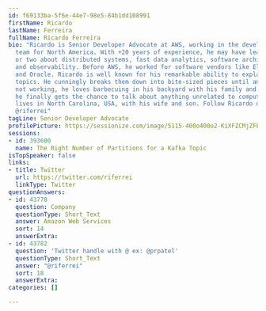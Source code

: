 ```yaml
---
id: f69133ba-5f6e-44e7-98e5-84b1dd108991
firstName: Ricardo
lastName: Ferreira
fullName: Ricardo Ferreira
bio: "Ricardo is Senior Developer Advocate at AWS, working in the developer relations
  team for North America. With +20 years of experience, he may have learned a thing
  or two about distributed systems, fast data analytics, software architecture, databases,
  and observability. Before AWS, he worked for software vendors like Elastic, Confluent,
  and Oracle. Ricardo is well known for his remarkable ability to explain complex
  topics. He cunningly breaks them down into bite-sized pieces until anyone can understand.\r\n\r\nWhile
  not working, he loves barbecuing in his backyard with his family and friends, where
  he finally gets the chance to talk about anything unrelated to computers. He currently
  lives in North Carolina, USA, with his wife and son. Follow Ricardo on Twitter:
  @riferrei"
tagLine: Senior Developer Advocate
profilePicture: https://sessionize.com/image/5115-400o400o2-KiXFZCMjZFP6yi8vn6NdRP.jpg
sessions:
- id: 393600
  name: The Right Number of Partitions for a Kafka Topic
isTopSpeaker: false
links:
- title: Twitter
  url: https://twitter.com/riferrei
  linkType: Twitter
questionAnswers:
- id: 43778
  question: Company
  questionType: Short_Text
  answer: Amazon Web Services
  sort: 14
  answerExtra: 
- id: 43782
  question: 'Twitter handle with @ ex: @prpatel'
  questionType: Short_Text
  answer: "@riferrei"
  sort: 18
  answerExtra: 
categories: []

---
```

